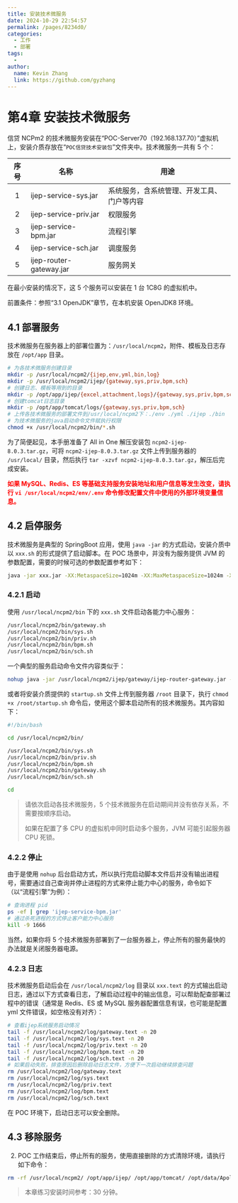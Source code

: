 ```yaml
---
title: 安装技术微服务
date: 2024-10-29 22:54:57
permalink: /pages/8234d0/
categories: 
  - 工作
  - 部署
tags: 
  - 
author: 
  name: Kevin Zhang
  link: https://github.com/gyzhang
---
```

# 第4章 安装技术微服务

信贷 NCPm2 的技术微服务安装在“POC-Server70（192.168.137.70）”虚拟机上，安装介质存放在“`POC信贷技术安装包`”文件夹中。技术微服务一共有 5 个：

| 序号 | 名称                    | 用途                                       |
| :--: | ----------------------- | ------------------------------------------ |
|  1   | ijep-service-sys.jar    | 系统服务，含系统管理、开发工具、门户等内容 |
|  2   | ijep-service-priv.jar   | 权限服务                                   |
|  3   | ijep-service-bpm.jar    | 流程引擎                                   |
|  4   | ijep-service-sch.jar    | 调度服务                                   |
|  5   | ijep-router-gateway.jar | 服务网关                                   |

在最小安装的情况下，这 5 个服务可以安装在 1 台 1C8G 的虚拟机中。

前置条件：参照“3.1 OpenJDK”章节，在本机安装 OpenJDK8 环境。

## 4.1 部署服务

技术微服务在服务器上的部署位置为：`/usr/local/ncpm2`，附件、模板及日志存放在 `/opt/app` 目录。

```bash
# 为各技术微服务创建目录
mkdir -p /usr/local/ncpm2/{ijep,env,yml,bin,log}
mkdir -p /usr/local/ncpm2/ijep/{gateway,sys,priv,bpm,sch}
# 创建日志、模板等用到的目录
mkdir -p /opt/app/ijep/{excel,attachment,logs}/{gateway,sys,priv,bpm,sch}
# 创建tomcat日志目录
mkdir -p /opt/app/tomcat/logs/{gateway,sys,priv,bpm,sch}
# 上传各技术微服务的部署文件到/usr/local/ncpm2下：./env ./yml ./ijep ./bin
# 为技术微服务的java启动命令文件赋执行权限
chmod +x /usr/local/ncpm2/bin/*.sh
```

为了简便起见，本手册准备了 All in One 解压安装包 `ncpm2-ijep-8.0.3.tar.gz`，可将 `ncpm2-ijep-8.0.3.tar.gz` 文件上传到服务器的 `/usr/local/` 目录，然后执行 `tar -xzvf ncpm2-ijep-8.0.3.tar.gz`，解压后完成安装。

<font color='red'>**如果 MySQL、Redis、ES 等基础支持服务安装地址和用户信息等发生改变，请执行 `vi /usr/local/ncpm2/env/.env` 命令修改配置文件中使用的外部环境变量信息。**</font>

## 4.2 启停服务

技术微服务是典型的 SpringBoot 应用，使用 `java -jar` 的方式启动，安装介质中以 `xxx.sh` 的形式提供了启动脚本。在 POC 场景中，并没有为服务提供 JVM 的参数配置，需要的时候可选的参数配置参考如下：

```bash
java -jar xxx.jar -XX:MetaspaceSize=1024m -XX:MaxMetaspaceSize=1024m -Xms1024m -Xmx1024m -Xmn356m -Xss256k -XX:SurvivorRatio=8 -XX:+UseConcMarkSweepGC
```

### 4.2.1 启动

使用 `/usr/local/ncpm2/bin` 下的 `xxx.sh` 文件启动各能力中心服务：

```bash
/usr/local/ncpm2/bin/gateway.sh
/usr/local/ncpm2/bin/sys.sh
/usr/local/ncpm2/bin/priv.sh
/usr/local/ncpm2/bin/bpm.sh
/usr/local/ncpm2/bin/sch.sh
```

一个典型的服务启动命令文件内容类似于：

```bash
nohup java -jar /usr/local/ncpm2/ijep/gateway/ijep-router-gateway.jar --spring.config.import=optional:file:/usr/local/ncpm2/env/.env --spring.config.location=/usr/local/ncpm2/yml/application-gateway.yml >> /usr/local/ncpm2/log/gateway.text 2>&1 &
```

或者将安装介质提供的 `startup.sh` 文件上传到服务器 `/root` 目录下，执行 `chmod +x /root/startup.sh` 命令后，使用这个脚本启动所有的技术微服务。其内容如下：

```bash
#!/bin/bash

cd /usr/local/ncpm2/bin/

/usr/local/ncpm2/bin/sys.sh
/usr/local/ncpm2/bin/priv.sh
/usr/local/ncpm2/bin/bpm.sh
/usr/local/ncpm2/bin/gateway.sh
/usr/local/ncpm2/bin/sch.sh

cd
```

> 请依次启动各技术微服务，5 个技术微服务在启动期间并没有依存关系，不需要按顺序启动。
>
> 如果在配置了多 CPU 的虚拟机中同时启动多个服务，JVM 可能引起服务器 CPU 死锁。

### 4.2.2 停止

由于是使用 `nohup` 后台启动方式，所以执行完启动脚本文件后并没有输出进程号，需要通过自己查询并停止进程的方式来停止能力中心的服务，命令如下（以“流程引擎”为例）：

```bash
# 查询进程 pid
ps -ef | grep 'ijep-service-bpm.jar'
# 通过杀死进程的方式停止客户能力中心服务
kill -9 1666
```

当然，如果你将 5 个技术微服务部署到了一台服务器上，停止所有的服务最快的办法就是关闭服务器电源。

### 4.2.3 日志

技术微服务启动后会在 `/usr/local/ncpm2/log` 目录以 `xxx.text` 的方式输出启动日志，通过以下方式查看日志，了解启动过程中的输出信息，可以帮助配查部署过程中的错误（通常是 Redis、ES 或 MySQL 服务器配置信息有误，也可能是配置 yml 文件错误，如空格没有对齐）：

```bash
# 查看ijep系统服务启动情况
tail -f /usr/local/ncpm2/log/gateway.text -n 20
tail -f /usr/local/ncpm2/log/sys.text -n 20
tail -f /usr/local/ncpm2/log/priv.text -n 20
tail -f /usr/local/ncpm2/log/bpm.text -n 20
tail -f /usr/local/ncpm2/log/sch.text -n 20
# 如果启动失败，排查原因后删除启动日志文件，方便下一次启动继续排查问题
rm /usr/local/ncpm2/log/gateway.text
rm /usr/local/ncpm2/log/sys.text
rm /usr/local/ncpm2/log/priv.text
rm /usr/local/ncpm2/log/bpm.text
rm /usr/local/ncpm2/log/sch.text
```

在 POC 环境下，启动日志可以安全删除。

## 4.3 移除服务

2. POC 工作结束后，停止所有的服务，使用直接删除的方式清除环境，请执行如下命令：

```bash
rm -rf /usr/local/ncpm2/ /opt/app/ijep/ /opt/app/tomcat/ /opt/data/ApolloNoAppIdPlaceHolder/ /root/content/ /root/startup.sh
```

> 本章练习安装时间参考：30 分钟。 

<div STYLE="page-break-after: always;"></div>